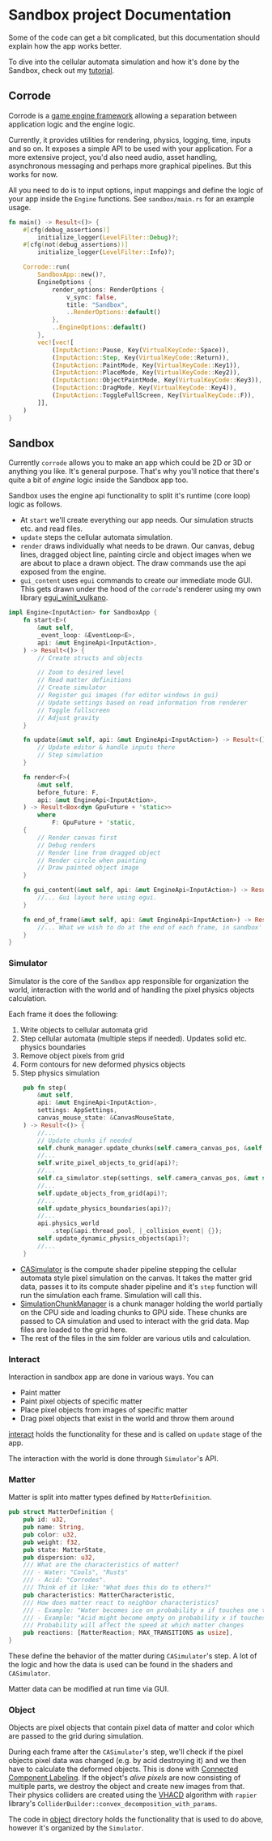 # Sandbox project Documentation

Some of the code can get a bit complicated, but this documentation should explain how the app works better.

To dive into the cellular automata simulation and how it's done by the Sandbox, check out my [tutorial](https://www.okkohakola.com/posts/sandfall_tutorial/).

## Corrode
Corrode is a [game engine framework](../corrode/README.md) allowing a separation between application logic and the engine logic.

Currently, it provides utilities for rendering, physics, logging, time, inputs and so on. It exposes a simple API to be used with your application.
For a more extensive project, you'd also need audio, asset handling, asynchronous messaging and perhaps more graphical pipelines.
But this works for now.

All you need to do is to input options, input mappings and define the logic of your app inside the `Engine` functions.
See `sandbox/main.rs` for an example usage.

```rust
fn main() -> Result<()> {
    #[cfg(debug_assertions)]
        initialize_logger(LevelFilter::Debug)?;
    #[cfg(not(debug_assertions))]
        initialize_logger(LevelFilter::Info)?;

    Corrode::run(
        SandboxApp::new()?,
        EngineOptions {
            render_options: RenderOptions {
                v_sync: false,
                title: "Sandbox",
                ..RenderOptions::default()
            },
            ..EngineOptions::default()
        },
        vec![vec![
            (InputAction::Pause, Key(VirtualKeyCode::Space)),
            (InputAction::Step, Key(VirtualKeyCode::Return)),
            (InputAction::PaintMode, Key(VirtualKeyCode::Key1)),
            (InputAction::PlaceMode, Key(VirtualKeyCode::Key2)),
            (InputAction::ObjectPaintMode, Key(VirtualKeyCode::Key3)),
            (InputAction::DragMode, Key(VirtualKeyCode::Key4)),
            (InputAction::ToggleFullScreen, Key(VirtualKeyCode::F)),
        ]],
    )
}
```

## Sandbox

Currently `corrode` allows you to make an app which could be 2D or 3D or anything you like. It's general purpose. That's why you'll notice that there's quite a bit of _engine_ logic inside the Sandbox app too.

Sandbox uses the engine api functionality to split it's runtime (core loop) logic as follows.

- At `start` we'll create everything our app needs. Our simulation structs etc. and read files.
- `update` steps the cellular automata simulation.
- `render` draws individually what needs to be drawn. Our canvas, debug lines, dragged object line, painting circle and object images when we are about to place a drawn object.
The draw commands use the api exposed from the engine.
- `gui_content` uses `egui` commands to create our immediate mode GUI. This gets drawn under the hood of the `corrode`'s renderer using my own library [egui_winit_vulkano](https://github.com/hakolao/egui_winit_vulkano).

```rust
impl Engine<InputAction> for SandboxApp {
    fn start<E>(
        &mut self,
        _event_loop: &EventLoop<E>,
        api: &mut EngineApi<InputAction>,
    ) -> Result<()> {
        // Create structs and objects

        // Zoom to desired level
        // Read matter definitions
        // Create simulator
        // Register gui images (for editor windows in gui)
        // Update settings based on read information from renderer
        // Toggle fullscreen
        // Adjust gravity
    }

    fn update(&mut self, api: &mut EngineApi<InputAction>) -> Result<()> {
        // Update editor & handle inputs there
        // Step simulation
    }

    fn render<F>(
        &mut self,
        before_future: F,
        api: &mut EngineApi<InputAction>,
    ) -> Result<Box<dyn GpuFuture + 'static>>
        where
            F: GpuFuture + 'static,
    {
        // Render canvas first
        // Debug renders
        // Render line from dragged object
        // Render circle when painting
        // Draw painted object image
    }

    fn gui_content(&mut self, api: &mut EngineApi<InputAction>) -> Result<()> {
        //... Gui layout here using egui.
    }

    fn end_of_frame(&mut self, api: &mut EngineApi<InputAction>) -> Result<()> {
        //... What we wish to do at the end of each frame, in sandbox' case, update performance timers
    }
}
```

### Simulator

Simulator is the core of the `Sandbox` app responsible for organization the world, interaction with the world and of handling the pixel physics objects calculation.

Each frame it does the following:
1. Write objects to cellular automata grid
2. Step cellular automata (multiple steps if needed). Updates solid etc. physics boundaries
3. Remove object pixels from grid
4. Form contours for new deformed physics objects
5. Step physics simulation

```rust
    pub fn step(
        &mut self,
        api: &mut EngineApi<InputAction>,
        settings: AppSettings,
        canvas_mouse_state: &CanvasMouseState,
    ) -> Result<()> {
        //...
        // Update chunks if needed
        self.chunk_manager.update_chunks(self.camera_canvas_pos, &self.matter_definitions)?;
        //...
        self.write_pixel_objects_to_grid(api)?;
        //...
        self.ca_simulator.step(settings, self.camera_canvas_pos, &mut self.chunk_manager)?;
        //...
        self.update_objects_from_grid(api)?;
        //...
        self.update_physics_boundaries(api)?;
        //...
        api.physics_world
            .step(&api.thread_pool, |_collision_event| {});
        self.update_dynamic_physics_objects(api)?;
        //...
    }
```

- [CASimulator](https://github.com/hakolao/sandbox/blob/master/sandbox/src/sim/ca_simulator.rs) is the compute shader pipeline stepping the cellular automata style pixel simulation on the canvas. It takes the matter grid data, passes it to its compute shader pipeline and it's `step` function will run the simulation each frame. Simulation will call this. 
- [SimulationChunkManager](https://github.com/hakolao/sandbox/blob/master/sandbox/src/sim/simulation_chunk_manager.rs) is a chunk manager holding the world partially on the CPU side and loading chunks to GPU side. These chunks are passed to CA simulation and used to interact with the grid data. Map files are loaded to the grid here.
- The rest of the files in the sim folder are various utils and calculation.

### Interact
Interaction in sandbox app are done in various ways. You can
- Paint matter
- Paint pixel objects of specific matter
- Place pixel objects from images of specific matter
- Drag pixel objects that exist in the world and throw them around

[interact](https://github.com/hakolao/sandbox/blob/master/sandbox/src/interact) holds the functionality for these and is called on `update` stage of the app.

The interaction with the world is done through `Simulator`'s API.

### Matter
Matter is split into matter types defined by `MatterDefinition`.

```rust
pub struct MatterDefinition {
    pub id: u32,
    pub name: String,
    pub color: u32,
    pub weight: f32,
    pub state: MatterState,
    pub dispersion: u32,
    /// What are the characteristics of matter?
    /// - Water: "Cools", "Rusts"
    /// - Acid: "Corrodes".
    /// Think of it like: "What does this do to others?"
    pub characteristics: MatterCharacteristic,
    /// How does matter react to neighbor characteristics?
    /// - Example: "Water becomes ice on probability x if touches one that freezes".
    /// - Example: "Acid might become empty on probability x if touches a material it corroded (corroding)".
    /// Probability will affect the speed at which matter changes
    pub reactions: [MatterReaction; MAX_TRANSITIONS as usize],
}
```

These define the behavior of the matter during `CASimulator`'s step. A lot of the logic and how the data is used can be found in the shaders and `CASimulator`.

Matter data can be modified at run time via GUI.

### Object
Objects are pixel objects that contain pixel data of matter and color which are passed to the grid during simulation.

During each frame after the `CASimulator`'s step, we'll check if the pixel objects pixel data was changed (e.g. by acid destroying it) and we then have to calculate the deformed objects.
This is done with [Connected Component Labeling](https://en.wikipedia.org/wiki/Connected-component_labeling). If the object's _alive pixels_ are now consisting
of multiple parts, we destroy the object and create new images from that. Their physics colliders are created using the [VHACD](https://github.com/kmammou/v-hacd) algorithm with 
`rapier` library's `ColliderBuilder::convex_decomposition_with_params`.

The code in [object](https://github.com/hakolao/sandbox/tree/master/sandbox/src/object) directory holds the functionality that is used to do above, however it's organized by the `Simulator`.

